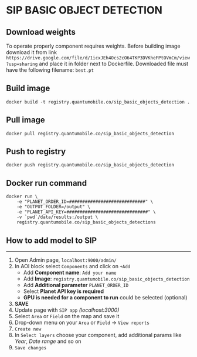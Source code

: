 # SIP BASIC OBJECT DETECTION

## Download weights
To operate properly component requires weights. Before building image download it from link
`https://drive.google.com/file/d/1icxJEh4Ocs2cO64TKP3DVKheFPtOVmCm/view?usp=sharing`
and place it in folder next to Dockerfile. 
Downloaded file must have the following filename: `best.pt`

## Build image
`docker build -t registry.quantumobile.co/sip_basic_objects_detection .`

## Pull image
`docker pull registry.quantumobile.co/sip_basic_objects_detection`

## Push to registry
`docker push registry.quantumobile.co/sip_basic_objects_detection`

## Docker run command

```
docker run \
    -e "PLANET_ORDER_ID=#############################" \
    -e "OUTPUT_FOLDER=/output" \
    -e "PLANET_API_KEY=###############################" \
    -v `pwd`/data/results:/output \
    registry.quantumobile.co/sip_basic_objects_detections
```

## How to add model to SIP
____

1. Open Admin page, `localhost:9000/admin/`
2. In AOI block select `Components` and click on `+Add`
    * Add <b>Component name</b>: `Add your name`
    * Add <b>Image</b>: `registry.quantumobile.co/sip_basic_objects_detection`
    * Add <b>Additional parameter</b> `PLANET_ORDER_ID`
    * Select <b>Planet API key is required</b>
    * <b>GPU is needed for a component to run</b> could be selected (optional)
3. <b>SAVE</b>
4. Update page with `SIP app` <i>(localhost:3000)</i>
5. Select `Area` or `Field` on the map and save it
6. Drop-down menu on your `Area` or `Field` -> `View reports`
7. `Create new`
8. In `Select layers` choose your component, add additional params like <i>Year</i>, <i>Date range</i> and so on
9. `Save changes`    
